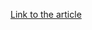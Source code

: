 [Link to the article](https://www.infostealers.com/report/infostealers-weekly-report-2024-12-30-2025-01-06/)
